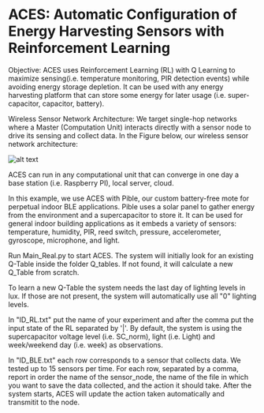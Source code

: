 # ACES: Automatic Configuration of Energy Harvesting Sensors with Reinforcement Learning

Objective:
ACES uses Reinforcement Learning (RL) with Q Learning to maximize sensing(i.e. temperature monitoring, PIR detection events) while avoiding energy storage depletion. It can be used with any energy harvesting platform that can store some energy for later usage (i.e. super-capacitor, capacitor, battery).

Wireless Sensor Network Architecture:
We target single-hop networks where a Master (Computation Unit) interacts directly with a sensor node to drive its sensing and collect data.  In the Figure below, our wireless sensor network architecture: 

![alt text](https://github.com/francescofraternali/ACES/img/Figure_1.png)

ACES can run in any computational unit that can converge in one day a base station (i.e. Raspberry PI), local server, cloud. 

In this example, we use ACES with Pible, our custom battery-free mote for perpetual indoor BLE applications. Pible uses a solar panel to gather energy from the environment and a supercapacitor to store it. It can be used for general indoor building applications as it embeds a variety of sensors: temperature, humidity, PIR, reed switch, pressure, accelerometer, gyroscope, microphone, and light.

Run Main_Real.py to start ACES. The system will initially look for an existing Q-Table inside the folder Q_tables. If not found, it will calculate a new Q_Table from scratch. 

To learn a new Q-Table the system needs the last day of lighting levels in lux. If those are not present, the system will automatically use all "0" lighting levels.

In "ID_RL.txt" put the name of your experiment and after the comma put the input state of the RL separated by '|'. By default, the system is using the supercapacitor voltage level (i.e. SC_norm), light (i.e. Light) and week/weekend day (i.e. week) as observations.

In "ID_BLE.txt" each row corresponds to a sensor that collects data. We tested up to 15 sensors per time. For each row, separated by a comma, report in order the name of the sensor_node, the name of the file in which you want to save the data collected, and the action it should take. After the system starts, ACES will update the action taken automatically and transmitit to the node.

